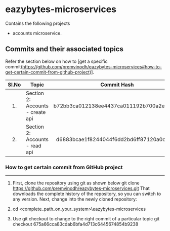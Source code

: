<!-- 
	https://docs.github.com/en/github/writing-on-github/getting-started-with-writing-and-formatting-on-github/basic-writing-and-formatting-syntax#hiding-content-with-comments 
	https://github.com/adam-p/markdown-here/wiki/Markdown-Cheatsheet#tables
-->
# eazybytes-microservices

Contains the following projects
- accounts microservice.

Commits and their associated topics 
-----------------------------------
Refer the section below on how to [get a specific commit(https://github.com/premvinodh/eazybytes-microservices#how-to-get-certain-commit-from-github-project)].

| Sl.No		| Topic                                       																		| Commit Hash           								|
|:---------:|-------------------------------------------------------------------------------------------------------------------|:-----------------------------------------------------:|
| 	1.		| Section 2: Accounts - create api     																				| b72bb3ca012138ee4437ca011192b700a2e2214a				|
| 	2.		| Section 2: Accounts - read api     																				| d6883bcae1f8244044f6dd2bd6ff87120a0c7cb6				|

### How to get certain commit from GitHub project
------------------------------------------------
1. First, clone the repository using git as shown below
git clone https://github.com/premvinodh/eazybytes-microservices.git
That downloads the complete history of the repository, so you can switch to any version. Next, change into the newly cloned repository:

2. cd <complete_path_on_your_system>\eazybytes-microservices

3. Use git checkout <COMMIT> to change to the right commit of a particular topic
git checkout 675a66cca83cdab6bfa4d713c6445674854b9238
